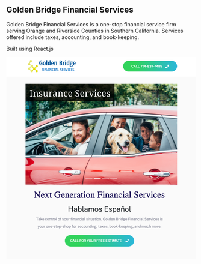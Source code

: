## Golden Bridge Financial Services

Golden Bridge Financial Services is a one-stop financial service firm serving Orange and Riverside Counties in Southern California. Services offered include taxes, accounting, and book-keeping.

Built using React.js

![](src/images/desktop-preview.png)
